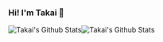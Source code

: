 ### Hi! I'm Takai 👋

![Takai's Github Stats](https://github-readme-stats.vercel.app/api?username=imohashi&show_icons=true&theme=dracula)![Takai's Github Stats](https://github-readme-stats.vercel.app/api/top-langs/?username=imohashi)
